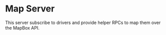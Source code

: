 Map Server
==========

This server subscribe to drivers and provide helper RPCs to map them over the MapBox API.
